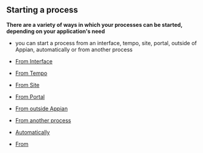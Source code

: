 ## Starting a process
**There are a variety of ways in which your processes can be started, depending on your application's need**
- you can start a process from an interface, tempo, site, portal, outside of Appian, automatically or from another process

- [From Interface](./FromInterface.md)
- [From Tempo](./FromTempo.md)
- [From Site](./FromASite.md)
- [From Portal](./FromPortal.md)
- [From outside Appian]()
- [From another process](./FromAProcess.md)
- [Automatically]()
- [From]()
